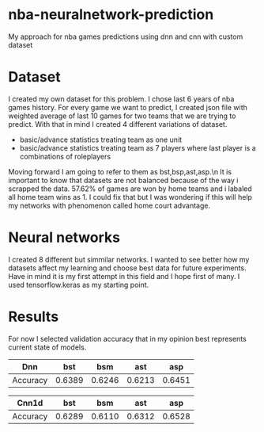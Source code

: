 # nba-neuralnetwork-prediction
My approach for nba games predictions using dnn and cnn with custom dataset
# Dataset
I created my own dataset for this problem. I chose last 6 years of nba games history. For every game we want to predict, I created json file with weighted average of last 10 games for two teams that we are trying to predict. With that in mind I created 4 different variations of dataset.
  - basic/advance statistics treating team as one unit
  - basic/advance statistics treating team as 7 players where last player is a combinations of roleplayers

Moving forward I am going to refer to them as bst,bsp,ast,asp.\n
It is important to know that datasets are not balanced because of the way i scrapped the data. 57.62% of games are won by home teams and i labaled all home team wins as 1. I could fix that but I was wondering if this will help my networks with phenomenon called home court advantage.
# Neural networks
I created 8 different but simmilar networks. I wanted to see better how my datasets affect my learning and choose best data for future experiments.
Have in mind it is my first attempt in this field and I hope first of many. I used tensorflow.keras as my starting point. 
# Results

For now I selected validation accuracy that in my opinion best represents current state of models. 

Dnn | bst | bsm | ast | asp 
--- | --- | --- | --- |---
Accuracy | 0.6389 | 0.6246 | 0.6213 | 0.6451 

Cnn1d | bst | bsm | ast | asp 
--- | --- | --- | --- |---
Accuracy | 0.6289 | 0.6110 | 0.6312 | 0.6528 
